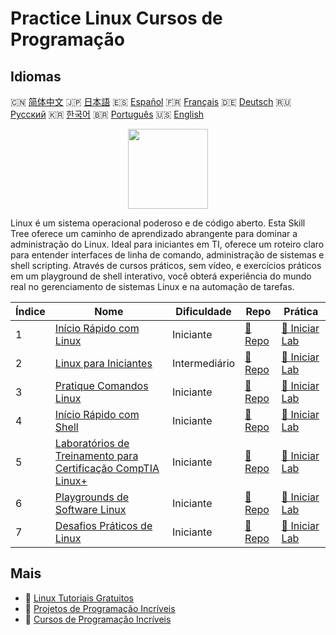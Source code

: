 # Practice Linux Cursos de Programação

## Idiomas

🇨🇳 [简体中文](README_zh.md) 🇯🇵 [日本語](README_ja.md) 🇪🇸 [Español](README_es.md) 🇫🇷 [Français](README_fr.md) 🇩🇪 [Deutsch](README_de.md) 🇷🇺 [Русский](README_ru.md) 🇰🇷 [한국어](README_ko.md) 🇧🇷 [Português](README_pt.md) 🇺🇸 [English](README.md) 

<div align="center">
<img width="128px" src="https://file.labex.io/path/k5LXo5b82pJm.png">
</div>

Linux é um sistema operacional poderoso e de código aberto. Esta Skill Tree oferece um caminho de aprendizado abrangente para dominar a administração do Linux. Ideal para iniciantes em TI, oferece um roteiro claro para entender interfaces de linha de comando, administração de sistemas e shell scripting. Através de cursos práticos, sem vídeo, e exercícios práticos em um playground de shell interativo, você obterá experiência do mundo real no gerenciamento de sistemas Linux e na automação de tarefas.

|   Índice | Nome                                                                                                                         | Dificuldade   | Repo                                                                          | Prática                                                                            |
|----------|------------------------------------------------------------------------------------------------------------------------------|---------------|-------------------------------------------------------------------------------|------------------------------------------------------------------------------------|
|        1 | [Início Rápido com Linux](https://labex.io/pt/courses/quick-start-with-linux)                                                | Iniciante     | [🔗 Repo](https://github.com/labex-labs/quick-start-with-linux)               | [🚀 Iniciar Lab](https://labex.io/pt/courses/quick-start-with-linux)               |
|        2 | [Linux para Iniciantes](https://labex.io/pt/courses/linux-for-noobs)                                                         | Intermediário | [🔗 Repo](https://github.com/labex-labs/linux-for-noobs)                      | [🚀 Iniciar Lab](https://labex.io/pt/courses/linux-for-noobs)                      |
|        3 | [Pratique Comandos Linux](https://labex.io/pt/courses/linux-basic-commands-practice-online)                                  | Iniciante     | [🔗 Repo](https://github.com/labex-labs/linux-basic-commands-practice-online) | [🚀 Iniciar Lab](https://labex.io/pt/courses/linux-basic-commands-practice-online) |
|        4 | [Início Rápido com Shell](https://labex.io/pt/courses/quick-start-with-shell)                                                | Iniciante     | [🔗 Repo](https://github.com/labex-labs/quick-start-with-shell)               | [🚀 Iniciar Lab](https://labex.io/pt/courses/quick-start-with-shell)               |
|        5 | [Laboratórios de Treinamento para Certificação CompTIA Linux+](https://labex.io/pt/courses/comptia-linux-plus-training-labs) | Iniciante     | [🔗 Repo](https://github.com/labex-labs/comptia-linux-plus-training-labs)     | [🚀 Iniciar Lab](https://labex.io/pt/courses/comptia-linux-plus-training-labs)     |
|        6 | [Playgrounds de Software Linux](https://labex.io/pt/courses/linux-software-playgrounds)                                      | Iniciante     | [🔗 Repo](https://github.com/labex-labs/linux-software-playgrounds)           | [🚀 Iniciar Lab](https://labex.io/pt/courses/linux-software-playgrounds)           |
|        7 | [Desafios Práticos de Linux](https://labex.io/pt/courses/linux-practice-challenges)                                          | Iniciante     | [🔗 Repo](https://github.com/labex-labs/linux-practice-challenges)            | [🚀 Iniciar Lab](https://labex.io/pt/courses/linux-practice-challenges)            |

## Mais

- 🔗 [Linux Tutoriais Gratuitos](https://github.com/labex-labs/linux-free-tutorials)
- 🔗 [Projetos de Programação Incríveis](https://github.com/labex-labs/awesome-programming-projects)
- 🔗 [Cursos de Programação Incríveis](https://github.com/labex-labs/awesome-programming-courses)

